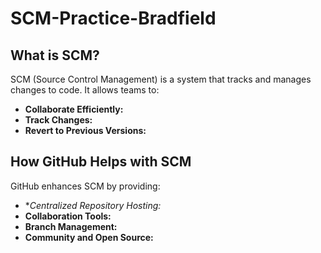 # SCM-Practice-Bradfield

## What is SCM?
SCM (Source Control Management) is a system that tracks and manages changes to code. It allows teams to:
- **Collaborate Efficiently:**
- **Track Changes:**
- **Revert to Previous Versions:**

## How GitHub Helps with SCM
GitHub enhances SCM by providing:
- **Centralized Repository Hosting:*
- **Collaboration Tools:**
- **Branch Management:**
- **Community and Open Source:**


